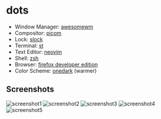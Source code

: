 # dots

- Window Manager: [awesomewm](https://awesomewm.org/index.html)
- Compositor: [picom](https://github.com/yshui/picom)
- Lock: [slock](http://tools.suckless.org/slock/)
- Terminal: [st](https://st.suckless.org)
- Text Editor: [neovim](https://neovim.io)
- Shell: [zsh](https://www.zsh.org)
- Browser: [firefox developer edition](https://www.mozilla.org/en-US/firefox/developer/)
- Color Scheme: [onedark](https://github.com/navarasu/onedark.nvim) (warmer)

## Screenshots

![screenshot1](https://user-images.githubusercontent.com/15937361/249785691-2826dbab-6d72-4e37-bb5d-ad7acda76d6e.png)
![screenshot2](https://user-images.githubusercontent.com/15937361/249785703-1fe68392-0b86-4dc7-8e6f-e473d54f1699.png)
![screenshot3](https://user-images.githubusercontent.com/15937361/249785706-e1758101-c083-416b-9711-80bccbe59f5b.png)
![screenshot4](https://user-images.githubusercontent.com/15937361/249785712-3094a849-dcaf-4fea-bec6-a36d9d1a0201.png)
![screenshot5](https://user-images.githubusercontent.com/15937361/249785718-70889fb6-c627-4770-a8fd-a92ca72f4fcc.png)
